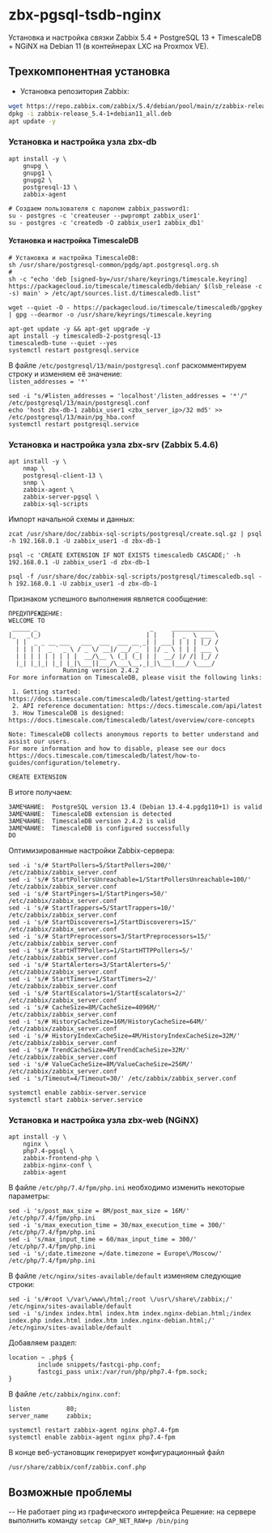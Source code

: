 # zbx-pgsql-tsdb-nginx
Установка и настройка связки Zabbix 5.4 + PostgreSQL 13 + TimescaleDB + NGiNX на Debian 11 (в контейнерах LXC на Proxmox VE).


## Трехкомпонентная установка

- Установка репозитория Zabbix:  
```sh
wget https://repo.zabbix.com/zabbix/5.4/debian/pool/main/z/zabbix-release/zabbix-release_5.4-1+debian11_all.deb
dpkg -i zabbix-release_5.4-1+debian11_all.deb
apt update -y
```

### Установка и настройка узла zbx-db    
```shell
apt install -y \
    gnupg \
    gnupg1 \
    gnupg2 \
    postgresql-13 \
    zabbix-agent

# Создаем пользователя с паролем zabbix_password1:   
su - postgres -c 'createuser --pwprompt zabbix_user1'
su - postgres -c 'createdb -O zabbix_user1 zabbix_db1'
```

#### Установка и настройка TimescaleDB 
```shell
# Установка и настройка TimescaleDB:
sh /usr/share/postgresql-common/pgdg/apt.postgresql.org.sh
#
sh -c "echo 'deb [signed-by=/usr/share/keyrings/timescale.keyring] https://packagecloud.io/timescale/timescaledb/debian/ $(lsb_release -c -s) main' > /etc/apt/sources.list.d/timescaledb.list"

wget --quiet -O - https://packagecloud.io/timescale/timescaledb/gpgkey | gpg --dearmor -o /usr/share/keyrings/timescale.keyring

apt-get update -y && apt-get upgrade -y
apt install -y timescaledb-2-postgresql-13
timescaledb-tune --quiet --yes
systemctl restart postgresql.service
```

В файле `/etc/postgresql/13/main/postgresql.conf` раскомментируем строку и изменяем её значение:  
`listen_addresses = '*' `  

```shell
sed -i "s/#listen_addresses = 'localhost'/listen_addresses = '*'/" /etc/postgresql/13/main/postgresql.conf
echo 'host zbx-db-1 zabbix_user1 <zbx_server_ip>/32 md5' >> /etc/postgresql/13/main/pg_hba.conf
systemctl restart postgresql.service
```

### Установка и настройка узла zbx-srv (Zabbix 5.4.6)
```shell
apt install -y \
    nmap \
    postgresql-client-13 \
    snmp \
    zabbix-agent \
    zabbix-server-pgsql \
    zabbix-sql-scripts
```  


Импорт начальной схемы и данных:  
```shell
zcat /usr/share/doc/zabbix-sql-scripts/postgresql/create.sql.gz | psql -h 192.168.0.1 -U zabbix_user1 -d zbx-db-1

psql -c 'CREATE EXTENSION IF NOT EXISTS timescaledb CASCADE;' -h 192.168.0.1 -U zabbix_user1 -d zbx-db-1

psql -f /usr/share/doc/zabbix-sql-scripts/postgresql/timescaledb.sql -h 192.168.0.1 -U zabbix_user1 -d zbx-db-1
```
 
Признаком успешного выполнения является сообщение:
```
ПРЕДУПРЕЖДЕНИЕ:  
WELCOME TO
 _____ _                               _     ____________  
|_   _(_)                             | |    |  _  \ ___ \ 
  | |  _ _ __ ___   ___  ___  ___ __ _| | ___| | | | |_/ / 
  | | | |  _ ` _ \ / _ \/ __|/ __/ _` | |/ _ \ | | | ___ \ 
  | | | | | | | | |  __/\__ \ (_| (_| | |  __/ |/ /| |_/ /
  |_| |_|_| |_| |_|\___||___/\___\__,_|_|\___|___/ \____/
               Running version 2.4.2
For more information on TimescaleDB, please visit the following links:

 1. Getting started: https://docs.timescale.com/timescaledb/latest/getting-started
 2. API reference documentation: https://docs.timescale.com/api/latest
 3. How TimescaleDB is designed: https://docs.timescale.com/timescaledb/latest/overview/core-concepts

Note: TimescaleDB collects anonymous reports to better understand and assist our users.
For more information and how to disable, please see our docs https://docs.timescale.com/timescaledb/latest/how-to-guides/configuration/telemetry.

CREATE EXTENSION
```

В итоге получаем: 
```
ЗАМЕЧАНИЕ:  PostgreSQL version 13.4 (Debian 13.4-4.pgdg110+1) is valid
ЗАМЕЧАНИЕ:  TimescaleDB extension is detected
ЗАМЕЧАНИЕ:  TimescaleDB version 2.4.2 is valid
ЗАМЕЧАНИЕ:  TimescaleDB is configured successfully
DO
```

Оптимизированные настройки Zabbix-сервера:  
```shell
sed -i 's/# StartPollers=5/StartPollers=200/' /etc/zabbix/zabbix_server.conf
sed -i 's/# StartPollersUnreachable=1/StartPollersUnreachable=100/' /etc/zabbix/zabbix_server.conf
sed -i 's/# StartPingers=1/StartPingers=50/' /etc/zabbix/zabbix_server.conf
sed -i 's/# StartTrappers=5/StartTrappers=10/' /etc/zabbix/zabbix_server.conf
sed -i 's/# StartDiscoverers=1/StartDiscoverers=15/' /etc/zabbix/zabbix_server.conf
sed -i 's/# StartPreprocessors=3/StartPreprocessors=15/' /etc/zabbix/zabbix_server.conf
sed -i 's/# StartHTTPPollers=1/StartHTTPPollers=5/' /etc/zabbix/zabbix_server.conf
sed -i 's/# StartAlerters=3/StartAlerters=5/' /etc/zabbix/zabbix_server.conf
sed -i 's/# StartTimers=1/StartTimers=2/' /etc/zabbix/zabbix_server.conf
sed -i 's/# StartEscalators=1/StartEscalators=2/' /etc/zabbix/zabbix_server.conf
sed -i 's/# CacheSize=8M/CacheSize=4096M/' /etc/zabbix/zabbix_server.conf
sed -i 's/# HistoryCacheSize=16M/HistoryCacheSize=64M/' /etc/zabbix/zabbix_server.conf
sed -i 's/# HistoryIndexCacheSize=4M/HistoryIndexCacheSize=32M/' /etc/zabbix/zabbix_server.conf
sed -i 's/# TrendCacheSize=4M/TrendCacheSize=32M/' /etc/zabbix/zabbix_server.conf
sed -i 's/# ValueCacheSize=8M/ValueCacheSize=256M/' /etc/zabbix/zabbix_server.conf
sed -i 's/Timeout=4/Timeout=30/' /etc/zabbix/zabbix_server.conf

systemctl enable zabbix-server.service
systemctl start zabbix-server.service
```

### Установка и настройка узла zbx-web (NGiNX)
```shell
apt install -y \
    nginx \
    php7.4-pgsql \
    zabbix-frontend-php \
    zabbix-nginx-conf \
    zabbix-agent 
```
В файле `/etc/php/7.4/fpm/php.ini` необходимо изменить некоторые параметры:  
```shell
sed -i 's/post_max_size = 8M/post_max_size = 16M/' /etc/php/7.4/fpm/php.ini
sed -i 's/max_execution_time = 30/max_execution_time = 300/' /etc/php/7.4/fpm/php.ini
sed -i 's/max_input_time = 60/max_input_time = 300/' /etc/php/7.4/fpm/php.ini
sed -i 's/;date.timezone =/date.timezone = Europe\/Moscow/' /etc/php/7.4/fpm/php.ini
``` 

В файле `/etc/nginx/sites-available/default` изменяем следующие строки:  
```shell
sed -i 's/#root \/var\/www\/html;/root \/usr\/share\/zabbix;/' /etc/nginx/sites-available/default
sed -i 's/index index.html index.htm index.nginx-debian.html;/index index.php index.html index.htm index.nginx-debian.html;/' /etc/nginx/sites-available/default
```

Добавляем раздел:  
```shell
location ~ .php$ {
        include snippets/fastcgi-php.conf;
        fastcgi_pass unix:/var/run/php/php7.4-fpm.sock;
}
```
В файле `/etc/zabbix/nginx.conf`:  
```shell
listen          80;
server_name     zabbix;
```


```shell
systemctl restart zabbix-agent nginx php7.4-fpm
systemctl enable zabbix-agent nginx php7.4-fpm 
```
В конце веб-установщик генерирует конфигурационный файл  
```shell
/usr/share/zabbix/conf/zabbix.conf.php
```

## Возможные проблемы
-- Не работает ping из графического интерфейса
Решение: на сервере выполнить команду `setcap CAP_NET_RAW+p /bin/ping`
